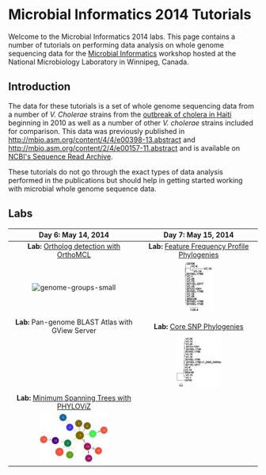 Microbial Informatics 2014 Tutorials
====================================

Welcome to the Microbial Informatics 2014 labs.  This page contains a number of tutorials on performing data analysis on whole genome sequencing data for the [Microbial Informatics](https://www.corefacility.ca/wiki/bin/view/BioinformaticsWorkshop/WorkshopMay2014) workshop hosted at the National Microbiology Laboratory in Winnipeg, Canada.

Introduction
------------

The data for these tutorials is a set of whole genome sequencing data from a number of *V. Cholerae* strains from the [outbreak of cholera in Haiti](http://en.wikipedia.org/wiki/2010%E2%80%9313_Haiti_cholera_outbreak) beginning in 2010 as well as a number of other *V. cholerae* strains included for comparison.  This data was previously published in http://mbio.asm.org/content/4/4/e00398-13.abstract and http://mbio.asm.org/content/2/4/e00157-11.abstract and is available on [NCBI's Sequence Read Archive](http://www.ncbi.nlm.nih.gov/sra/).

These tutorials do not go through the exact types of data analysis performed in the publications but should help in getting started working with microbial whole genome sequence data.

Labs
----

| Day 6: May 14, 2014                                                        | Day 7: May 15, 2014                                                            |
|:--------------------------------------------------------------------------:|:------------------------------------------------------------------------------:|
| **Lab:** [Ortholog detection with OrthoMCL](labs/orthomcl)                 | **Lab:** [Feature Frequency Profile Phylogenies](labs/ffp-phylogeny)           |
| ![genome-groups-small](labs/orthomcl/imags/genome-groups-small-thumb.jpg)  | ![tree-5](labs/ffp-phylogeny/images/tree-5-thumb.jpg)                          |
|                                                                            |                                                                                |
| **Lab:** Pan-genome BLAST Atlas with GView Server                          | **Lab:** [Core SNP Phylogenies](labs/core-snp)                                 |
|                                                                            | ![output-10-subsample](labs/core-snp/images/output-10-subsample-thumb.jpg)     |
|                                                                            |                                                                                |
| **Lab:** [Minimum Spanning Trees with PHYLOViZ](labs/mst)                  |                                                                                |
| ![lab1-mst-location](labs/mst/images/lab1-mst-location-thumb.jpg)          |                                                                                |
